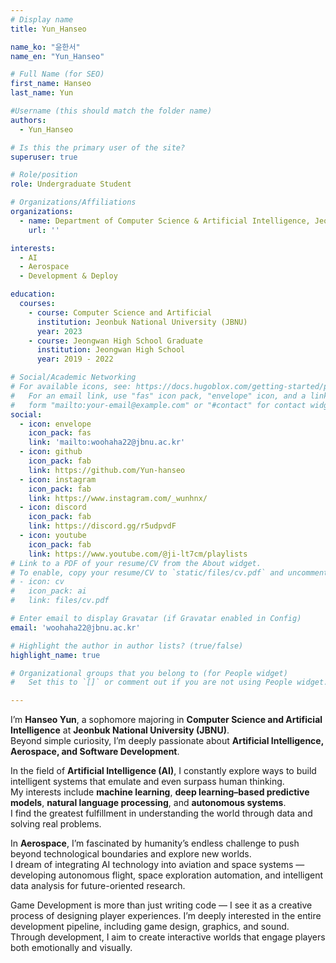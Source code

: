 ```yaml
---
# Display name
title: Yun_Hanseo

name_ko: "윤한서"
name_en: "Yun_Hanseo"

# Full Name (for SEO)
first_name: Hanseo
last_name: Yun

#Username (this should match the folder name)
authors:
  - Yun_Hanseo

# Is this the primary user of the site?
superuser: true

# Role/position
role: Undergraduate Student

# Organizations/Affiliations
organizations:
  - name: Department of Computer Science & Artificial Intelligence, Jeonbuk National University (JBNU CSAI)
    url: ''

interests:
  - AI
  - Aerospace
  - Development & Deploy

education:
  courses:
    - course: Computer Science and Artificial 
      institution: Jeonbuk National University (JBNU)
      year: 2023 
    - course: Jeongwan High School Graduate
      institution: Jeongwan High School
      year: 2019 - 2022

# Social/Academic Networking
# For available icons, see: https://docs.hugoblox.com/getting-started/page-builder/#icons
#   For an email link, use "fas" icon pack, "envelope" icon, and a link in the
#   form "mailto:your-email@example.com" or "#contact" for contact widget.
social:
  - icon: envelope
    icon_pack: fas
    link: 'mailto:woohaha22@jbnu.ac.kr'
  - icon: github
    icon_pack: fab
    link: https://github.com/Yun-hanseo
  - icon: instagram
    icon_pack: fab
    link: https://www.instagram.com/_wunhnx/
  - icon: discord
    icon_pack: fab
    link: https://discord.gg/r5udpvdF
  - icon: youtube
    icon_pack: fab
    link: https://www.youtube.com/@ji-lt7cm/playlists
# Link to a PDF of your resume/CV from the About widget.
# To enable, copy your resume/CV to `static/files/cv.pdf` and uncomment the lines below.
# - icon: cv
#   icon_pack: ai
#   link: files/cv.pdf

# Enter email to display Gravatar (if Gravatar enabled in Config)
email: 'woohaha22@jbnu.ac.kr'

# Highlight the author in author lists? (true/false)
highlight_name: true

# Organizational groups that you belong to (for People widget)
#   Set this to `[]` or comment out if you are not using People widget.

---
```


I’m **Hanseo Yun**, a sophomore majoring in **Computer Science and Artificial Intelligence** at **Jeonbuk National University (JBNU)**.  
Beyond simple curiosity, I’m deeply passionate about **Artificial Intelligence, Aerospace, and Software Development**.

In the field of **Artificial Intelligence (AI)**, I constantly explore ways to build intelligent systems that emulate and even surpass human thinking.  
My interests include **machine learning**, **deep learning–based predictive models**, **natural language processing**, and **autonomous systems**.  
I find the greatest fulfillment in understanding the world through data and solving real problems.

In **Aerospace**, I’m fascinated by humanity’s endless challenge to push beyond technological boundaries and explore new worlds.  
I dream of integrating AI technology into aviation and space systems — developing autonomous flight, space exploration automation, and intelligent data analysis for future-oriented research.

Game Development is more than just writing code — I see it as a creative process of designing player experiences.
I’m deeply interested in the entire development pipeline, including game design, graphics, and sound.
Through development, I aim to create interactive worlds that engage players both emotionally and visually. 
